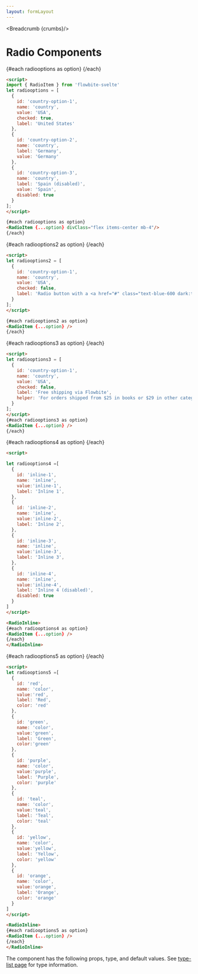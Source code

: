 ```yaml
---
layout: formLayout
---
```


<script>
import Htwo from '../utils/Htwo.svelte'
import ExampleDiv from '../utils/ExampleDiv.svelte'
import { onMount } from 'svelte';
import { RadioInline, RadioItem, Table, TableDefaultRow, Breadcrumb } from '$lib/index'
import componentProps from '../props/Radio.json'
let items = componentProps.props

let propHeader = ['Name', 'Type', 'Default']
let divClass='w-full relative overflow-x-auto shadow-md sm:rounded-lg py-4'
let theadClass ='text-xs text-gray-700 uppercase bg-gray-50 dark:bg-gray-700 dark:text-white'

let radiooptions = [
  {
    id: 'country-option-1',
    name: 'country',
    value: 'USA',
    checked: true,
    label: 'United States'
  },
  {
    id: 'country-option-2',
    name: 'country',
    label: 'Germany',
    value: 'Germany'
  },
  {
    id: 'country-option-3',
    name: 'country',
    label: 'Spain (disabled)',
    value: 'Spain',
    disabled: true
  }
];

let radiooptions2 = [
  {
    id: 'country-option-1',
    name: 'country',
    value: 'USA',
    checked: false,
    label: 'Radio button with a <a href="#" class="text-blue-600 dark:text-blue-500 hover:underline">link inside</a>.'
  }
];

let radiooptions3 = [
  {
    id: 'country-option-1',
    name: 'country',
    value: 'USA',
    checked: false,
    label: 'Free shipping via Flowbite',
    helper: 'For orders shipped from $25 in books or $29 in other categories'
  }
];

let radiooptions4 =[
  {
    id: 'inline-1',
    name: 'inline',
    value:'inline-1',
    label: 'Inline 1',
  },
  {
    id: 'inline-2',
    name: 'inline',
    value:'inline-2',
    label: 'Inline 2',
  },
  {
    id: 'inline-3',
    name: 'inline',
    value:'inline-3',
    label: 'Inline 3',
  },
  {
    id: 'inline-4',
    name: 'inline',
    value:'inline-4',
    label: 'Inline 4 (disabled)',
    disabled: true
  }
]

let radiooptions5 =[
  {
    id: 'red',
    name: 'color',
    value:'red',
    label: 'Red',
    color: 'red'
  },
  {
    id: 'green',
    name: 'color',
    value:'green',
    label: 'Green',
    color:'green'
  },
  {
    id: 'purple',
    name: 'color',
    value:'purple',
    label: 'Purple',
    color: 'purple'
  },
  {
    id: 'teal',
    name: 'color',
    value:'teal',
    label: 'Teal',
    color: 'teal'
  },
  {
    id: 'yellow',
    name: 'color',
    value:'yellow',
    label: 'Yellow',
    color: 'yellow'
  },
  {
    id: 'orange',
    name: 'color',
    value:'orange',
    label: 'Orange',
    color: 'orange'
  }
]

  let crumbs = [
    {
      label:'Home',
      href:'/'
    },
    {
      label:'Forms',
      href:'/forms/'
    },
    {
      label:'Radio',
      href:'/forms/radio'
    }
  ]
</script>

<Breadcrumb {crumbs}/>

<h1 class="text-3xl w-full dark:text-white py-8">Radio Components</h1>

<Htwo label="Examples" />

<ExampleDiv>
{#each radiooptions as option}
<RadioItem {...option} divClass="flex items-center mb-4"/>
{/each}
</ExampleDiv>

```html
<script>
import { RadioItem } from 'flowbite-svelte'
let radiooptions = [
  {
    id: 'country-option-1',
    name: 'country',
    value: 'USA',
    checked: true,
    label: 'United States'
  },
  {
    id: 'country-option-2',
    name: 'country',
    label: 'Germany',
    value: 'Germany'
  },
  {
    id: 'country-option-3',
    name: 'country',
    label: 'Spain (disabled)',
    value: 'Spain',
    disabled: true
  }
];
</script>

{#each radiooptions as option}
<RadioItem {...option} divClass="flex items-center mb-4"/>
{/each}
```

<Htwo label="Radio label with a link" />

<ExampleDiv>
{#each radiooptions2 as option}
<RadioItem {...option} />
{/each}
</ExampleDiv>

```html
<script>
let radiooptions2 = [
  {
    id: 'country-option-1',
    name: 'country',
    value: 'USA',
    checked: false,
    label: 'Radio button with a <a href="#" class="text-blue-600 dark:text-blue-500 hover:underline">link inside</a>.'
  }
];
</script>

{#each radiooptions2 as option}
<RadioItem {...option} />
{/each}
```

<Htwo label="Helper text" />

<ExampleDiv>
{#each radiooptions3 as option}
<RadioItem {...option} />
{/each}
</ExampleDiv>


```html
<script>
let radiooptions3 = [
  {
    id: 'country-option-1',
    name: 'country',
    value: 'USA',
    checked: false,
    label: 'Free shipping via Flowbite',
    helper: 'For orders shipped from $25 in books or $29 in other categories'
  }
];
</script>
{#each radiooptions3 as option}
<RadioItem {...option} />
{/each}
```

<Htwo label="Inline" />

<ExampleDiv>
<RadioInline>
{#each radiooptions4 as option}
<RadioItem {...option} />
{/each}
</RadioInline>
</ExampleDiv>

```html
<script>

let radiooptions4 =[
  {
    id: 'inline-1',
    name: 'inline',
    value:'inline-1',
    label: 'Inline 1',
  },
  {
    id: 'inline-2',
    name: 'inline',
    value:'inline-2',
    label: 'Inline 2',
  },
  {
    id: 'inline-3',
    name: 'inline',
    value:'inline-3',
    label: 'Inline 3',
  },
  {
    id: 'inline-4',
    name: 'inline',
    value:'inline-4',
    label: 'Inline 4 (disabled)',
    disabled: true
  }
]
</script>

<RadioInline>
{#each radiooptions4 as option}
<RadioItem {...option} />
{/each}
</RadioInline>
```


<Htwo label="Colors" />

<ExampleDiv>
<RadioInline>
{#each radiooptions5 as option}
<RadioItem {...option} />
{/each}
</RadioInline>
</ExampleDiv>

```html
<script>
let radiooptions5 =[
  {
    id: 'red',
    name: 'color',
    value:'red',
    label: 'Red',
    color: 'red'
  },
  {
    id: 'green',
    name: 'color',
    value:'green',
    label: 'Green',
    color:'green'
  },
  {
    id: 'purple',
    name: 'color',
    value:'purple',
    label: 'Purple',
    color: 'purple'
  },
  {
    id: 'teal',
    name: 'color',
    value:'teal',
    label: 'Teal',
    color: 'teal'
  },
  {
    id: 'yellow',
    name: 'color',
    value:'yellow',
    label: 'Yellow',
    color: 'yellow'
  },
  {
    id: 'orange',
    name: 'color',
    value:'orange',
    label: 'Orange',
    color: 'orange'
  }
]
</script>

<RadioInline>
{#each radiooptions5 as option}
<RadioItem {...option} />
{/each}
</RadioInline>
```

<Htwo label="Props" />

<p>The component has the following props, type, and default values. See <a href="/type-list">type-list page</a> for type information.</p>

<Table header={propHeader} {divClass} {theadClass}>
  <TableDefaultRow {items} rowState='hover' />
</Table>
